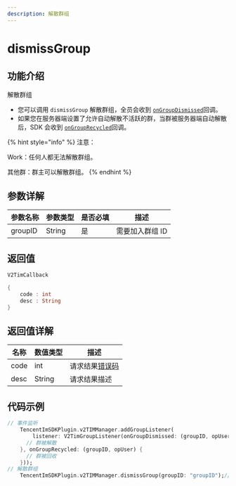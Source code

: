 ```yaml
---
description: 解散群组
---
```


# dismissGroup

## 功能介绍

解散群组

* 您可以调用 `dismissGroup` 解散群组，全员会收到 [`onGroupDismissed`](../callbacks/ongroupdismissedcallback.md)回调。
* 如果您在服务器端设置了允许自动解散不活跃的群，当群被服务器端自动解散后，SDK 会收到 [`onGroupRecycled`](../callbacks/ongrouprecycledcallback.md)回调。

{% hint style="info" %}
注意：

Work：任何人都无法解散群组。&#x20;

其他群：群主可以解散群组。
{% endhint %}

## 参数详解

| 参数名称    | 参数类型   | 是否必填 | 描述        |
| ------- | ------ | ---- | --------- |
| groupID | String | 是    | 需要加入群组 ID |

## 返回值

```dart
V2TimCallback

{
    code : int
    desc : String
}
```

## 返回值详解

| 名称   | 数值类型   | 描述                                                             |
| ---- | ------ | -------------------------------------------------------------- |
| code | int    | 请求结果[错误码](https://cloud.tencent.com/document/product/269/1671) |
| desc | String | 请求结果描述                                                         |

## 代码示例  &#x20;

```dart
// 事件监听
    TencentImSDKPlugin.v2TIMManager.addGroupListener(
        listener: V2TimGroupListener(onGroupDismissed: (groupID, opUser) {
      // 群被解散
    }, onGroupRecycled: (groupID, opUser) {
      // 群被回收
    }));
// 解散群组
    TencentImSDKPlugin.v2TIMManager.dismissGroup(groupID: "groupID");// 需要解散的群组id

```
